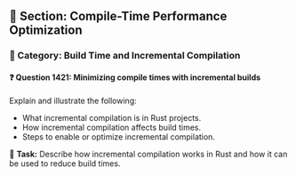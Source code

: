 ## 📘 Section: Compile-Time Performance Optimization  
### 🔹 Category: Build Time and Incremental Compilation  
#### ❓ Question 1421: Minimizing compile times with incremental builds

Explain and illustrate the following:

- What incremental compilation is in Rust projects.
- How incremental compilation affects build times.
- Steps to enable or optimize incremental compilation.

🔧 **Task:** Describe how incremental compilation works in Rust and how it can be used to reduce build times.
